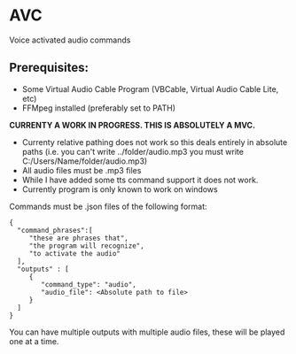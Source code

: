 # AVC
Voice activated audio commands

## Prerequisites:
- Some Virtual Audio Cable Program (VBCable, Virtual Audio Cable Lite, etc)
- FFMpeg installed (preferably set to PATH)

**CURRENTY A WORK IN PROGRESS. THIS IS ABSOLUTELY A MVC.**    

- Currenty relative pathing does not work so this deals entirely in absolute paths (i.e. you can't write ../folder/audio.mp3 you must write C:/Users/Name/folder/audio.mp3)
- All audio files must be .mp3 files
- While I have added some tts command support it does not work.
- Currently program is only known to work on windows

Commands must be .json files of the following format:
```
{
  "command_phrases":[
     "these are phrases that",
     "the program will recognize",
     "to activate the audio"
  ],
  "outputs" : [
     {
        "command_type": "audio",
        "audio_file": <Absolute path to file>
     }
  ]
}
```

You can have multiple outputs with multiple audio files, these will be played one at a time.
